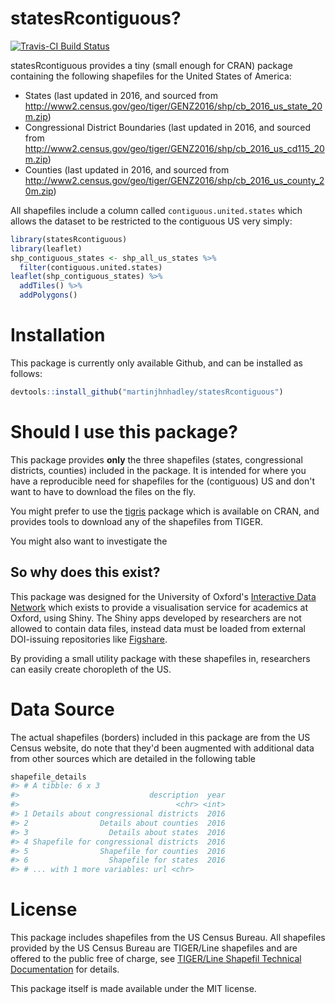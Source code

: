 
<!-- README.md is generated from README.Rmd. Please edit that file -->
statesRcontiguous?
==================

[![Travis-CI Build Status](https://travis-ci.org/martinjhnhadley/statesRcontiguous.svg?branch=master)](https://travis-ci.org/martinjhnhadley/statesRcontiguous)

statesRcontiguous provides a tiny (small enough for CRAN) package containing the following shapefiles for the United States of America:

-   States (last updated in 2016, and sourced from <http://www2.census.gov/geo/tiger/GENZ2016/shp/cb_2016_us_state_20m.zip>)
-   Congressional District Boundaries (last updated in 2016, and sourced from <http://www2.census.gov/geo/tiger/GENZ2016/shp/cb_2016_us_cd115_20m.zip>)
-   Counties (last updated in 2016, and sourced from <http://www2.census.gov/geo/tiger/GENZ2016/shp/cb_2016_us_county_20m.zip>)

All shapefiles include a column called `contiguous.united.states` which allows the dataset to be restricted to the contiguous US very simply:

``` r
library(statesRcontiguous)
library(leaflet)
shp_contiguous_states <- shp_all_us_states %>%
  filter(contiguous.united.states)
leaflet(shp_contiguous_states) %>%
  addTiles() %>%
  addPolygons()
```

Installation
============

This package is currently only available Github, and can be installed as follows:

``` r
devtools::install_github("martinjhnhadley/statesRcontiguous")
```

Should I use this package?
==========================

This package provides **only** the three shapefiles (states, congressional districts, counties) included in the package. It is intended for where you have a reproducible need for shapefiles for the (contiguous) US and don't want to have to download the files on the fly.

You might prefer to use the [tigris](https://github.com/walkerke/tigris) package which is available on CRAN, and provides tools to download any of the shapefiles from TIGER.

You might also want to investigate the

So why does this exist?
-----------------------

This package was designed for the University of Oxford's [Interactive Data Network](http://idn.it.ox.ac.uk) which exists to provide a visualisation service for academics at Oxford, using Shiny. The Shiny apps developed by researchers are not allowed to contain data files, instead data must be loaded from external DOI-issuing repositories like [Figshare](www.figshare.com).

By providing a small utility package with these shapefiles in, researchers can easily create choropleth of the US.

Data Source
===========

The actual shapefiles (borders) included in this package are from the US Census website, do note that they'd been augmented with additional data from other sources which are detailed in the following table

``` r
shapefile_details
#> # A tibble: 6 x 3
#>                             description  year
#>                                   <chr> <int>
#> 1 Details about congressional districts  2016
#> 2                Details about counties  2016
#> 3                  Details about states  2016
#> 4 Shapefile for congressional districts  2016
#> 5                Shapefile for counties  2016
#> 6                  Shapefile for states  2016
#> # ... with 1 more variables: url <chr>
```

License
=======

This package includes shapefiles from the US Census Bureau. All shapefiles provided by the US Census Bureau are TIGER/Line shapefiles and are offered to the public free of charge, see [TIGER/Line Shapefil Technical Documentation](http://www2.census.gov/geo/pdfs/maps-data/data/tiger/tgrshp2016/TGRSHP2016_TechDoc.pdf) for details.

This package itself is made available under the MIT license.
